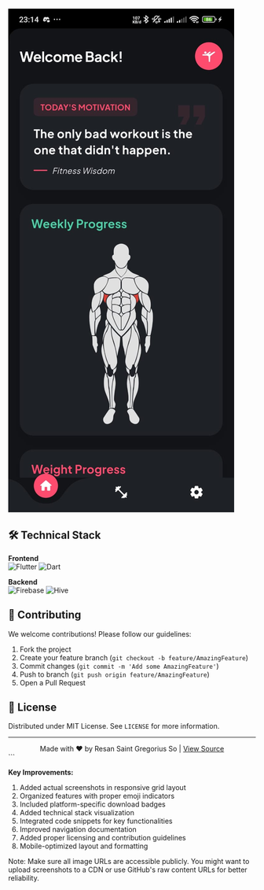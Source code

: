 ![image alt](https://github.com/Mobile-Innovation-Laboratory/Flutter_ResanSo_JimApp/blob/ac8160d1cc955b3b254afdf135fa523277abb1a1/homepage.jpg)

## 🛠 Technical Stack

**Frontend**  
![Flutter](https://img.shields.io/badge/Flutter-02569B?style=flat&logo=flutter&logoColor=white)
![Dart](https://img.shields.io/badge/Dart-0175C2?style=flat&logo=dart&logoColor=white)

**Backend**  
![Firebase](https://img.shields.io/badge/Firebase-FFCA28?style=flat&logo=firebase&logoColor=black)
![Hive](https://img.shields.io/badge/Hive-FF6600?style=flat&logo=hive&logoColor=white)

## 🤝 Contributing

We welcome contributions! Please follow our guidelines:

1. Fork the project
2. Create your feature branch (`git checkout -b feature/AmazingFeature`)
3. Commit changes (`git commit -m 'Add some AmazingFeature'`)
4. Push to branch (`git push origin feature/AmazingFeature`)
5. Open a Pull Request

## 📄 License

Distributed under MIT License. See `LICENSE` for more information.

---

<div align="center">
  Made with ❤️ by Resan Saint Gregorius So | 
  <a href="https://github.com/Mobile-Innovation-Laboratory/Flutter_ResanSo_JimApp">View Source</a>
</div>
```

**Key Improvements:**
1. Added actual screenshots in responsive grid layout
2. Organized features with proper emoji indicators
3. Included platform-specific download badges
4. Added technical stack visualization
5. Integrated code snippets for key functionalities
6. Improved navigation documentation
7. Added proper licensing and contribution guidelines
8. Mobile-optimized layout and formatting

Note: Make sure all image URLs are accessible publicly. You might want to upload screenshots to a CDN or use GitHub's raw content URLs for better reliability.
